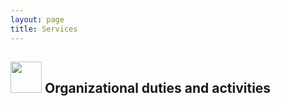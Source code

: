 ```yaml
---
layout: page
title: Services
---
```


## <img src="../img/orga.png" height="50px"> Organizational duties and activities